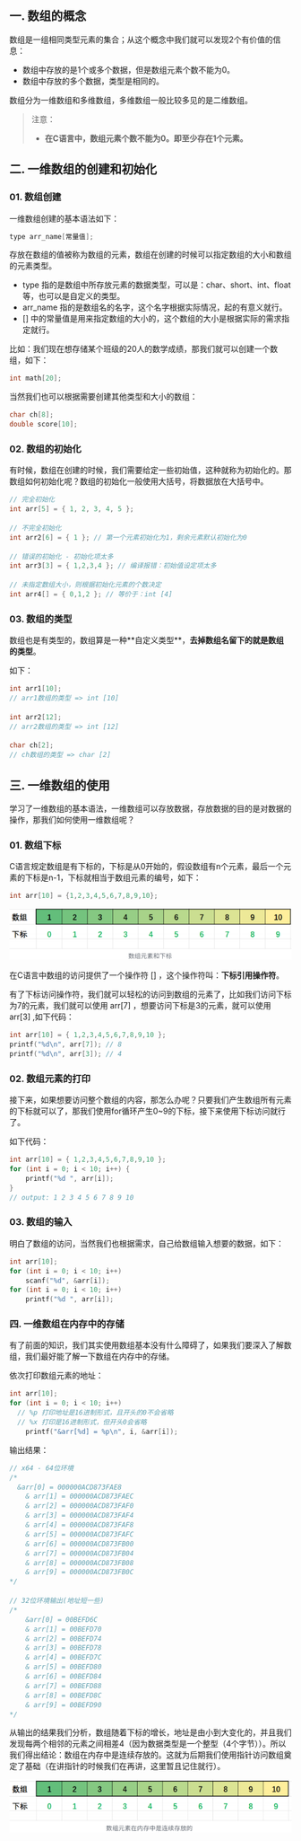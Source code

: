## 一. 数组的概念

数组是⼀组相同类型元素的集合；从这个概念中我们就可以发现2个有价值的信息：

- 数组中存放的是1个或多个数据，但是数组元素个数不能为0。
- 数组中存放的多个数据，类型是相同的。

数组分为⼀维数组和多维数组，多维数组⼀般⽐较多⻅的是⼆维数组。

> 注意：
>
> - **在C语言中，数组元素个数不能为0。即至少存在1个元素。**



## 二. 一维数组的创建和初始化

### 01. 数组创建

⼀维数组创建的基本语法如下：

```c
type arr_name[常量值];
```

存放在数组的值被称为数组的元素，数组在创建的时候可以指定数组的⼤⼩和数组的元素类型。

- type 指的是数组中所存放元素的数据类型，可以是：char、short、int、float 等，也可以是自定义的类型。
- arr_name 指的是数组名的名字，这个名字根据实际情况，起的有意义就行。
- [] 中的常量值是⽤来指定数组的⼤⼩的，这个数组的⼤⼩是根据实际的需求指定就⾏。

⽐如：我们现在想存储某个班级的20⼈的数学成绩，那我们就可以创建⼀个数组，如下：

```c
int math[20];
```

当然我们也可以根据需要创建其他类型和⼤⼩的数组：

```c
char ch[8];
double score[10];
```

### 02. 数组的初始化

有时候，数组在创建的时候，我们需要给定⼀些初始值，这种就称为初始化的。那数组如何初始化呢？数组的初始化⼀般使⽤⼤括号，将数据放在⼤括号中。

```c
// 完全初始化
int arr[5] = { 1, 2, 3, 4, 5 };

// 不完全初始化
int arr2[6] = { 1 }; // 第一个元素初始化为1，剩余元素默认初始化为0

// 错误的初始化 - 初始化项太多
int arr3[3] = { 1,2,3,4 }; // 编译报错：初始值设定项太多

// 未指定数组大小，则根据初始化元素的个数决定
int arr4[] = { 0,1,2 }; // 等价于：int [4]
```

### 03. 数组的类型

数组也是有类型的，数组算是⼀种**⾃定义类型**，**去掉数组名留下的就是数组的类型**。

如下：

```c
int arr1[10]; 
// arr1数组的类型 => int [10]

int arr2[12];
// arr2数组的类型 => int [12]

char ch[2];
// ch数组的类型 => char [2]
```



## 三. ⼀维数组的使用

学习了⼀维数组的基本语法，⼀维数组可以存放数据，存放数据的⽬的是对数据的操作，那我们如何使⽤⼀维数组呢？

### 01. 数组下标

C语⾔规定数组是有下标的，下标是从0开始的，假设数组有n个元素，最后⼀个元素的下标是n-1，下标就相当于数组元素的编号，如下：

```c
int arr[10] = {1,2,3,4,5,6,7,8,9,10};
```

<img src="assets/image-20240214220036553.png" alt="image-20240214220036553" style="zoom:80%;" />

在C语⾔中数组的访问提供了⼀个操作符 [] ，这个操作符叫：**下标引⽤操作符**。

有了下标访问操作符，我们就可以轻松的访问到数组的元素了，⽐如我们访问下标为7的元素，我们就可以使⽤ arr[7] ，想要访问下标是3的元素，就可以使⽤ arr[3] ,如下代码：

```c
int arr[10] = { 1,2,3,4,5,6,7,8,9,10 };
printf("%d\n", arr[7]); // 8
printf("%d\n", arr[3]); // 4
```

### 02. 数组元素的打印

接下来，如果想要访问整个数组的内容，那怎么办呢？只要我们产⽣数组所有元素的下标就可以了，那我们使⽤for循环产⽣0~9的下标，接下来使⽤下标访问就⾏了。

如下代码：

```c
int arr[10] = { 1,2,3,4,5,6,7,8,9,10 };
for (int i = 0; i < 10; i++) {
	printf("%d ", arr[i]);
}
// output: 1 2 3 4 5 6 7 8 9 10
```

### 03. 数组的输入

明⽩了数组的访问，当然我们也根据需求，⾃⼰给数组输⼊想要的数据，如下：

```c
int arr[10];
for (int i = 0; i < 10; i++) 
	scanf("%d", &arr[i]);
for (int i = 0; i < 10; i++) 
	printf("%d ", arr[i]);
```



### 四. 一维数组在内存中的存储

有了前⾯的知识，我们其实使⽤数组基本没有什么障碍了，如果我们要深⼊了解数组，我们最好能了解⼀下数组在内存中的存储。

依次打印数组元素的地址：

```c
int arr[10];
for (int i = 0; i < 10; i++)
  // %p 打印地址是16进制形式，且开头的0不会省略
  // %x 打印是16进制形式，但开头0会省略
	printf("&arr[%d] = %p\n", i, &arr[i]);
```

输出结果：

```c
// x64 - 64位环境
/*
  &arr[0] = 000000ACD873FAE8
	& arr[1] = 000000ACD873FAEC
	& arr[2] = 000000ACD873FAF0
	& arr[3] = 000000ACD873FAF4
	& arr[4] = 000000ACD873FAF8
	& arr[5] = 000000ACD873FAFC
	& arr[6] = 000000ACD873FB00
	& arr[7] = 000000ACD873FB04
	& arr[8] = 000000ACD873FB08
	& arr[9] = 000000ACD873FB0C
*/

// 32位环境输出(地址短一些)
/*
	&arr[0] = 00BEFD6C
	& arr[1] = 00BEFD70
	& arr[2] = 00BEFD74
	& arr[3] = 00BEFD78
	& arr[4] = 00BEFD7C
	& arr[5] = 00BEFD80
	& arr[6] = 00BEFD84
	& arr[7] = 00BEFD88
	& arr[8] = 00BEFD8C
	& arr[9] = 00BEFD90
*/
```

从输出的结果我们分析，数组随着下标的增⻓，地址是由⼩到⼤变化的，并且我们发现每两个相邻的元素之间相差4（因为数据类型是⼀个整型（4个字节））。所以我们得出结论：数组在内存中是连续存放的。这就为后期我们使⽤指针访问数组奠定了基础（在讲指针的时候我们在再讲，这⾥暂且记住就⾏）。

<img src="assets/image-20240214225528009.png" alt="image-20240214225528009" style="zoom:80%;" />

















